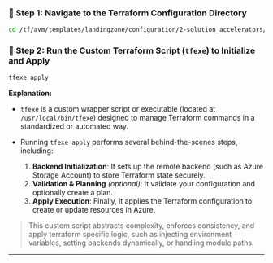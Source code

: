 ### 🔹 Step 1: Navigate to the Terraform Configuration Directory

```bash
cd /tf/avm/templates/landingzone/configuration/2-solution_accelerators/project/service_bus
```
### 🔹 Step 2: Run the Custom Terraform Script (`tfexe`) to Initialize and Apply

```bash
tfexe apply
```

**Explanation:**

* `tfexe` is a custom wrapper script or executable (located at `/usr/local/bin/tfexe`) designed to manage Terraform commands in a standardized or automated way.
* Running `tfexe apply` performs several behind-the-scenes steps, including:

  1. **Backend Initialization**: It sets up the remote backend (such as Azure Storage Account) to store Terraform state securely.
  2. **Validation & Planning** *(optional)*: It validate your configuration and optionally create a plan.
  3. **Apply Execution**: Finally, it applies the Terraform configuration to create or update resources in Azure.

> This custom script abstracts complexity, enforces consistency, and apply terraform specific logic, such as injecting environment variables, setting backends dynamically, or handling module paths.

---



